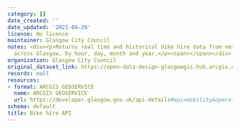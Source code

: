 ```yaml
---
category: []
date_created: ''
date_updated: '2021-04-29'
license: No licence
maintainer: Glasgow City Council
notes: <div><p>Returns real time and historical bike hire data from nextbike stations
  across Glasgow, by hour, day, month and year.</p><span></span></div>
organization: Glasgow City Council
original_dataset_link: https://open-data-design-glasgowgis.hub.arcgis.com/documents/GlasgowGIS::bike-hire-api
records: null
resources:
- format: ARCGIS GEOSERVICE
  name: ARCGIS GEOSERVICE
  url: https://developer.glasgow.gov.uk/api-details#api=mobility&operation=5f23cd7c7e947e7d1cf2f4ae
schema: default
title: Bike hire API
---
```


